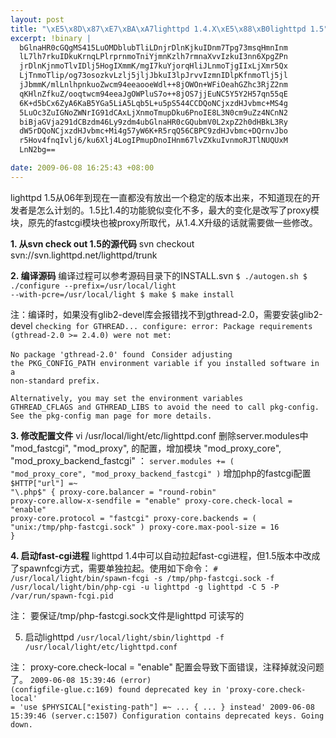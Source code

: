 ```yaml
--- 
layout: post
title: "\xE5\x8D\x87\xE7\xBA\xA7lighttpd 1.4.X\xE5\x88\xB0lighttpd 1.5"
excerpt: !binary |
  bGlnaHR0cGQgMS415LuOMDblubTliLDnjrDlnKjkuIDnm7Tpg73msqHmnInm
  lL7lh7rkuIDkuKrnqLPlrprnmoTniYjmnKzlh7rmnaXvvIzkuI3nn6XpgZPn
  jrDlnKjnmoTlvIDlj5HogIXmmK/mgI7kuYjorqHliJLnmoTjgIIxLjXmr5Qx
  LjTnmoTlip/og73osozkvLzlj5jljJbkuI3lpJrvvIzmnIDlpKfnmoTlj5jl
  jJbmmK/mlLnlhpnkuoZwcm94eeaooeWdl++8jOWOn+WFiOeahGZhc3RjZ2nm
  qKHlnZfkuZ/ooqtwcm94eeaJgOWPluS7o++8jOS7jjEuNC5Y5Y2H57qn55qE
  6K+d5bCx6ZyA6KaB5YGa5LiA5Lqb5L+u5pS544CCDQoNCjxzdHJvbmc+MS4g
  5LuOc3ZuIGNoZWNrIG91dCAxLjXnmoTmupDku6PnoIE8L3N0cm9uZz4NCnN2
  biBjaGVja291dCBzdm46Ly9zdm4ubGlnaHR0cGQubmV0L2xpZ2h0dHBkL3Ry
  dW5rDQoNCjxzdHJvbmc+Mi4g57yW6K+R5rqQ56CBPC9zdHJvbmc+DQrnvJbo
  r5Hov4fnqIvlj6/ku6Xlj4LogIPmupDnoIHnm67lvZXkuIvnmoRJTlNUQUxM
  LnN2bg==

date: 2009-06-08 16:25:43 +08:00
---
```

lighttpd 1.5从06年到现在一直都没有放出一个稳定的版本出来，不知道现在的开发者是怎么计划的。1.5比1.4的功能貌似变化不多，最大的变化是改写了proxy模块，原先的fastcgi模块也被proxy所取代，从1.4.X升级的话就需要做一些修改。

<strong>1. 从svn check out 1.5的源代码</strong>
svn checkout svn://svn.lighttpd.net/lighttpd/trunk

<strong>2. 编译源码</strong>
编译过程可以参考源码目录下的INSTALL.svn
<code>$ ./autogen.sh
$ ./configure --prefix=/usr/local/light --with-pcre=/usr/local/light 
$ make
$ make install</code>

注：编译时，如果没有glib2-devel库会报错找不到gthread-2.0，需要安装glib2-devel<!--more-->
<code>checking for GTHREAD... configure: error: Package requirements (gthread-2.0 >= 2.4.0) were not met:</code>

<code>No package 'gthread-2.0' found</code>
<code>
Consider adjusting the PKG_CONFIG_PATH environment variable if you
installed software in a non-standard prefix.</code>

<code>Alternatively, you may set the environment variables GTHREAD_CFLAGS
and GTHREAD_LIBS to avoid the need to call pkg-config.
See the pkg-config man page for more details.</code>

<strong>3. 修改配置文件</strong>
vi /usr/local/light/etc/lighttpd.conf
删除server.modules中      "mod_fastcgi",
                               "mod_proxy",
的配置，增加模块 "mod_proxy_core", "mod_proxy_backend_fastcgi" ：
<code>server.modules += ( "mod_proxy_core", "mod_proxy_backend_fastcgi" )</code>
增加php的fastcgi配置
<code>$HTTP["url"] =~ "\.php$" {
        proxy-core.balancer = "round-robin"
        proxy-core.allow-x-sendfile = "enable"
        proxy-core.check-local = "enable"
        proxy-core.protocol = "fastcgi"
        proxy-core.backends = ( "unix:/tmp/php-fastcgi.sock" )
        proxy-core.max-pool-size = 16
}</code>

<strong>4. 启动fast-cgi进程</strong>
lighttpd 1.4中可以自动拉起fast-cgi进程，但1.5版本中改成了spawnfcgi方式，需要单独拉起。使用如下命令：
<code># /usr/local/light/bin/spawn-fcgi -s /tmp/php-fastcgi.sock -f /usr/local/light/bin/php-cgi -u lighttpd -g lighttpd -C 5 -P /var/run/spawn-fcgi.pid</code>

注： 要保证/tmp/php-fastcgi.sock文件是lighttpd 可读写的

5. 启动lighttpd
<code>/usr/local/light/sbin/lighttpd -f /usr/local/light/etc/lighttpd.conf</code>

注： proxy-core.check-local = "enable" 配置会导致下面错误，注释掉就没问题了。
<code>2009-06-08 15:39:46 (error) (configfile-glue.c:169) found deprecated key in 'proxy-core.check-local' = 'use $PHYSICAL["existing-path"] =~ ... { ... } instead'
2009-06-08 15:39:46 (server.c:1507) Configuration contains deprecated keys. Going down.</code>
